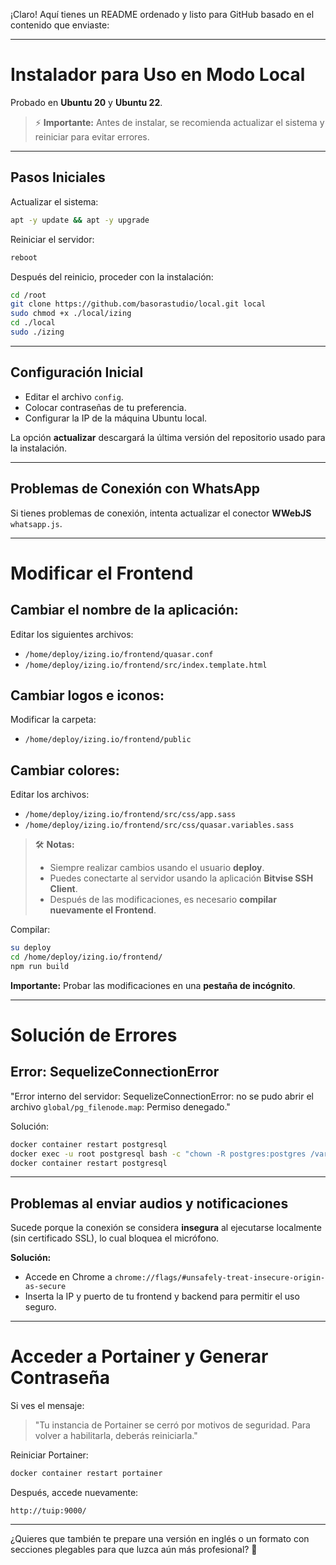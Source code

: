 ¡Claro! Aquí tienes un README ordenado y listo para GitHub basado en el contenido que enviaste:

---

# Instalador para Uso en Modo Local

Probado en **Ubuntu 20** y **Ubuntu 22**.

> ⚡ **Importante:** Antes de instalar, se recomienda actualizar el sistema y reiniciar para evitar errores.

---

## Pasos Iniciales

Actualizar el sistema:
```bash
apt -y update && apt -y upgrade
```

Reiniciar el servidor:
```bash
reboot
```

Después del reinicio, proceder con la instalación:

```bash
cd /root
git clone https://github.com/basorastudio/local.git local
sudo chmod +x ./local/izing
cd ./local
sudo ./izing
```

---

## Configuración Inicial

- Editar el archivo `config`.
- Colocar contraseñas de tu preferencia.
- Configurar la IP de la máquina Ubuntu local.

La opción **actualizar** descargará la última versión del repositorio usado para la instalación.

---

## Problemas de Conexión con WhatsApp

Si tienes problemas de conexión, intenta actualizar el conector **WWebJS** `whatsapp.js`.

---

# Modificar el Frontend

## Cambiar el nombre de la aplicación:

Editar los siguientes archivos:
- `/home/deploy/izing.io/frontend/quasar.conf`
- `/home/deploy/izing.io/frontend/src/index.template.html`

## Cambiar logos e iconos:

Modificar la carpeta:
- `/home/deploy/izing.io/frontend/public`

## Cambiar colores:

Editar los archivos:
- `/home/deploy/izing.io/frontend/src/css/app.sass`
- `/home/deploy/izing.io/frontend/src/css/quasar.variables.sass`

> 🛠️ **Notas:**
> - Siempre realizar cambios usando el usuario **deploy**.
> - Puedes conectarte al servidor usando la aplicación **Bitvise SSH Client**.
> - Después de las modificaciones, es necesario **compilar nuevamente el Frontend**.

Compilar:
```bash
su deploy
cd /home/deploy/izing.io/frontend/
npm run build
```

**Importante:** Probar las modificaciones en una **pestaña de incógnito**.

---

# Solución de Errores

## Error: SequelizeConnectionError

"Error interno del servidor: SequelizeConnectionError: no se pudo abrir el archivo `global/pg_filenode.map`: Permiso denegado."

Solución:
```bash
docker container restart postgresql
docker exec -u root postgresql bash -c "chown -R postgres:postgres /var/lib/postgresql/data"
docker container restart postgresql
```

---

## Problemas al enviar audios y notificaciones

Sucede porque la conexión se considera **insegura** al ejecutarse localmente (sin certificado SSL), lo cual bloquea el micrófono.

**Solución:**
- Accede en Chrome a `chrome://flags/#unsafely-treat-insecure-origin-as-secure`
- Inserta la IP y puerto de tu frontend y backend para permitir el uso seguro.

---

# Acceder a Portainer y Generar Contraseña

Si ves el mensaje:

> "Tu instancia de Portainer se cerró por motivos de seguridad. Para volver a habilitarla, deberás reiniciarla."

Reiniciar Portainer:
```bash
docker container restart portainer
```

Después, accede nuevamente:
```
http://tuip:9000/
```

---

¿Quieres que también te prepare una versión en inglés o un formato con secciones plegables para que luzca aún más profesional? 🚀
